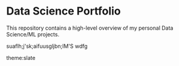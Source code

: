 # Data Science Portfolio
This repository contains a high-level overview of my personal Data Science/ML projects.

suaflh;j'sk;aifuusgljbn;lM'S
wdfg

theme:slate
